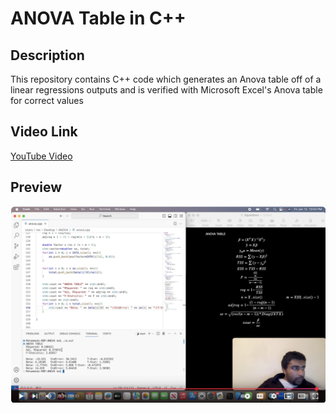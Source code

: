 # ANOVA Table in C++

## Description
This repository contains C++ code which generates an Anova table off of a linear regressions outputs and is verified with Microsoft Excel's Anova table for correct values

## Video Link
[YouTube Video](https://www.youtube.com/watch?v=DkuuK_ToYzQ)

## Preview
![alt](https://github.com/MoQuant/ANOVACPP/blob/main/D.png)

